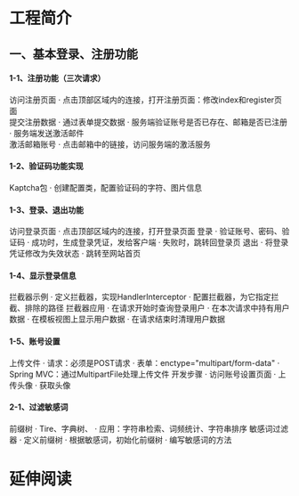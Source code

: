 # 工程简介
## 一、基本登录、注册功能
####  1-1、注册功能（三次请求）
访问注册页面
    · 点击顶部区域内的连接，打开注册页面：修改index和register页面  
提交注册数据
    · 通过表单提交数据
    · 服务端验证账号是否已存在、邮箱是否已注册
    · 服务端发送激活邮件    
激活邮箱账号
    · 点击邮箱中的链接，访问服务端的激活服务

#### 1-2、验证码功能实现
Kaptcha包
    · 创建配置类，配置验证码的字符、图片信息

#### 1-3、登录、退出功能
访问登录页面
    · 点击顶部区域内的连接，打开登录页面
登录
    · 验证账号、密码、验证码
    · 成功时，生成登录凭证，发给客户端
    · 失败时，跳转回登录页
退出
    · 将登录凭证修改为失效状态
    · 跳转至网站首页

#### 1-4、显示登录信息
拦截器示例
    · 定义拦截器，实现HandlerInterceptor
    · 配置拦截器，为它指定拦截、排除的路径
拦截器应用
    · 在请求开始时查询登录用户
    · 在本次请求中持有用户数据
    · 在模板视图上显示用户数据
    · 在请求结束时清理用户数据


#### 1-5、账号设置
上传文件
    · 请求：必须是POST请求
    · 表单：enctype="multipart/form-data"
    · Spring MVC：通过MultipartFile处理上传文件
开发步骤
    · 访问账号设置页面
    · 上传头像
    · 获取头像
    
#### 2-1、过滤敏感词
前缀树
    · Tire、字典树、
    · 应用：字符串检索、词频统计、字符串排序
敏感词过滤器
    · 定义前缀树
    · 根据敏感词，初始化前缀树
    · 编写敏感词的方法

    
# 延伸阅读

